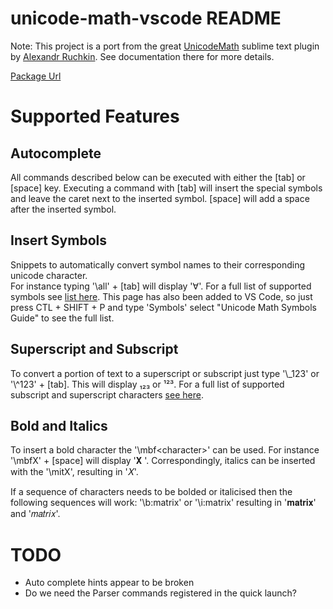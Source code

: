 # unicode-math-vscode README
Note: This project is a port from the great [UnicodeMath](https://github.com/mvoidex/UnicodeMath) 
    sublime text plugin by [Alexandr Ruchkin](https://github.com/mvoidex). See documentation 
    there for more details.

[Package Url](https://marketplace.visualstudio.com/items?itemName=GuidoTapia2.unicode-math-vscode)

# Supported Features

## Autocomplete
All commands described below can be executed with either the [tab] or [space] key.  Executing a command with [tab] will insert the special symbols and leave the caret next to the inserted symbol.  [space] will add a space after the inserted symbol.

## Insert Symbols
Snippets to automatically convert symbol names to their corresponding unicode character.  
For instance typing '&#92;all' + [tab] will display '∀'. For a full list of supported symbols 
see [list here](https://github.com/mvoidex/UnicodeMath/blob/master/table.md). This page has also
been added to VS Code, so just press CTL + SHIFT + P and type 'Symbols' select "Unicode Math Symbols Guide" to see the full list.

## Superscript and Subscript
To convert a portion of text to a superscript or subscript just type 
'&#92;_123' or '&#92;^123' + [tab].  This will display ₁₂₃ or ¹²³.  For a full list of supported
subscript and superscript characters [see here](https://en.wikipedia.org/wiki/Unicode_subscripts_and_superscripts).

## Bold and Italics
To insert a bold character the '&#92;mbf\<character\>'  can be used. For instance '&#92;mbfX' + [space] will display '𝐗 '. Correspondingly, italics can be inserted with the '&#92;mitX', resulting in '𝑋'.

If a sequence of characters needs to be bolded or italicised then the following sequences will work:
'&#92;b:matrix' or '&#92;i:matrix' resulting in '𝐦𝐚𝐭𝐫𝐢𝐱' and '𝑚𝑎𝑡𝑟𝑖𝑥'.

# TODO
- Auto complete hints appear to be broken
- Do we need the Parser commands registered in the quick launch?